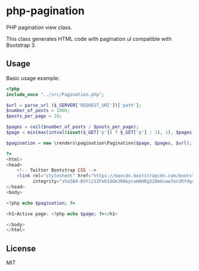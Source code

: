 # php-pagination
PHP pagination view class.

This class generates HTML code with pagination ul compatible with Bootstrap 3.

## Usage
Basic usage example:
```php
<?php
include_once "../src/Pagination.php";

$url = parse_url ($_SERVER['REQUEST_URI'])['path'];
$number_of_posts = 1000;
$posts_per_page = 10;

$pages = ceil($number_of_posts / $posts_per_page);
$page = min(max(intval(isset($_GET['p']) ? $_GET['p'] : 1), 1), $pages);

$pagination = new \renders\pagination\Pagination($page, $pages, $url);

?>
<html>
<head>
    <!-- Twitter Bootstrap CSS -->
    <link rel="stylesheet" href="https://maxcdn.bootstrapcdn.com/bootstrap/3.3.7/css/bootstrap.min.css"
          integrity="sha384-BVYiiSIFeK1dGmJRAkycuHAHRg32OmUcww7on3RYdg4Va+PmSTsz/K68vbdEjh4u" crossorigin="anonymous">
</head>
<body>

<?php echo $pagination; ?>

<h1>Active page: <?php echo $page; ?></h1>

</body>
</html>
```

## License 
MIT

